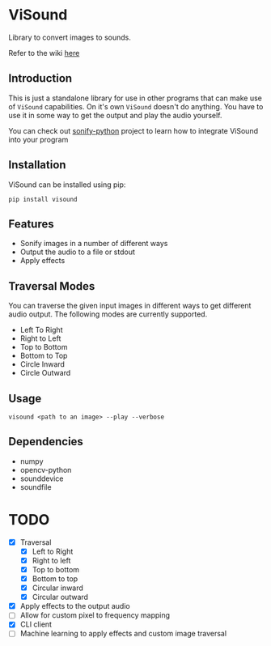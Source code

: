 # ViSound

Library to convert images to sounds.

Refer to the wiki [here](https://github.com/dheerajshenoy/ViSound/blob/main/WIKI.md)

## Introduction

This is just a standalone library for use in other programs that can make use of `ViSound` capabilities.
On it's own `ViSound` doesn't do anything. You have to use it in some way to get the output and play the audio yourself.

You can check out [sonify-python](https://github.com/dheerajshenoy/sonify-python) project to learn how to integrate
ViSound into your program

## Installation

ViSound can be installed using pip:

```
pip install visound
```

## Features

* Sonify images in a number of different ways
* Output the audio to a file or stdout
* Apply effects

## Traversal Modes

You can traverse the given input images in different ways to get different audio output. The following modes are currently supported.

* Left To Right
* Right to Left
* Top to Bottom
* Bottom to Top
* Circle Inward
* Circle Outward

## Usage

`visound <path to an image> --play --verbose`

## Dependencies

* numpy
* opencv-python
* sounddevice
* soundfile

# TODO

- [X] Traversal
    - [X] Left to Right
    - [X] Right to left
    - [X] Top to bottom
    - [X] Bottom to top
    - [X] Circular inward
    - [X] Circular outward
- [X] Apply effects to the output audio
- [ ] Allow for custom pixel to frequency mapping
- [X] CLI client
- [ ] Machine learning to apply effects and custom image traversal
